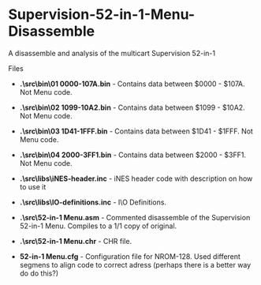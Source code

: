 # Supervision-52-in-1-Menu-Disassemble
A disassemble and analysis of the multicart Supervision 52-in-1


Files

- **.\src\bin\01 0000-107A.bin**  - Contains data between $0000 - $107A. Not Menu code.
- **.\src\bin\02 1099-10A2.bin**  - Contains data between $1099 - $10A2. Not Menu code.
- **.\src\bin\03 1D41-1FFF.bin**  - Contains data between $1D41 - $1FFF. Not Menu code.
- **.\src\bin\04 2000-3FF1.bin**  - Contains data between $2000 - $3FF1. Not Menu code.

- **.\src\libs\iNES-header.inc**    - iNES header code with description on how to use it
- **.\src\libs\IO-definitions.inc** - I\O Definitions.

- **.\src\52-in-1 Menu.asm**        - Commented disassemble of the Supervision 52-in-1 Menu. Compiles to a 1/1 copy of original.
- **.\src\52-in-1 Menu.chr**        - CHR file.

- **52-in-1 Menu.cfg**              - Configuration file for NROM-128. Used different segmens to align code to correct adress (perhaps there is a better way do do this?)


